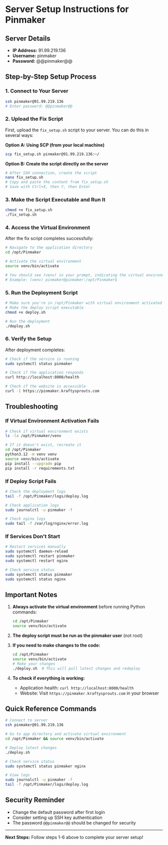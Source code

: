 # Server Setup Instructions for Pinmaker

## Server Details
- **IP Address:** 91.99.219.136
- **Username:** pinmaker
- **Password:** @@pinmaker@@

## Step-by-Step Setup Process

### 1. Connect to Your Server
```bash
ssh pinmaker@91.99.219.136
# Enter password: @@pinmaker@@
```

### 2. Upload the Fix Script
First, upload the `fix_setup.sh` script to your server. You can do this in several ways:

**Option A: Using SCP (from your local machine)**
```bash
scp fix_setup.sh pinmaker@91.99.219.136:~/
```

**Option B: Create the script directly on the server**
```bash
# After SSH connection, create the script
nano fix_setup.sh
# Copy and paste the content from fix_setup.sh
# Save with Ctrl+X, then Y, then Enter
```

### 3. Make the Script Executable and Run It
```bash
chmod +x fix_setup.sh
./fix_setup.sh
```

### 4. Access the Virtual Environment
After the fix script completes successfully:

```bash
# Navigate to the application directory
cd /opt/Pinmaker

# Activate the virtual environment
source venv/bin/activate

# You should see (venv) in your prompt, indicating the virtual environment is active
# Example: (venv) pinmaker@pinmaker:/opt/Pinmaker$
```

### 5. Run the Deployment Script
```bash
# Make sure you're in /opt/Pinmaker with virtual environment activated
# Make the deploy script executable
chmod +x deploy.sh

# Run the deployment
./deploy.sh
```

### 6. Verify the Setup
After deployment completes:

```bash
# Check if the service is running
sudo systemctl status pinmaker

# Check if the application responds
curl http://localhost:8000/health

# Check if the website is accessible
curl -I https://pinmaker.kraftysprouts.com
```

## Troubleshooting

### If Virtual Environment Activation Fails
```bash
# Check if virtual environment exists
ls -la /opt/Pinmaker/venv

# If it doesn't exist, recreate it
cd /opt/Pinmaker
python3.12 -m venv venv
source venv/bin/activate
pip install --upgrade pip
pip install -r requirements.txt
```

### If Deploy Script Fails
```bash
# Check the deployment logs
tail -f /opt/Pinmaker/logs/deploy.log

# Check application logs
sudo journalctl -u pinmaker -f

# Check nginx logs
sudo tail -f /var/log/nginx/error.log
```

### If Services Don't Start
```bash
# Restart services manually
sudo systemctl daemon-reload
sudo systemctl restart pinmaker
sudo systemctl restart nginx

# Check service status
sudo systemctl status pinmaker
sudo systemctl status nginx
```

## Important Notes

1. **Always activate the virtual environment** before running Python commands:
   ```bash
   cd /opt/Pinmaker
   source venv/bin/activate
   ```

2. **The deploy script must be run as the pinmaker user** (not root)

3. **If you need to make changes to the code:**
   ```bash
   cd /opt/Pinmaker
   source venv/bin/activate
   # Make your changes
   ./deploy.sh  # This will pull latest changes and redeploy
   ```

4. **To check if everything is working:**
   - Application health: `curl http://localhost:8000/health`
   - Website: Visit `https://pinmaker.kraftysprouts.com` in your browser

## Quick Reference Commands

```bash
# Connect to server
ssh pinmaker@91.99.219.136

# Go to app directory and activate virtual environment
cd /opt/Pinmaker && source venv/bin/activate

# Deploy latest changes
./deploy.sh

# Check service status
sudo systemctl status pinmaker nginx

# View logs
sudo journalctl -u pinmaker -f
tail -f /opt/Pinmaker/logs/deploy.log
```

## Security Reminder

- Change the default password after first login
- Consider setting up SSH key authentication
- The password `@@pinmaker@@` should be changed for security

---

**Next Steps:** Follow steps 1-6 above to complete your server setup!